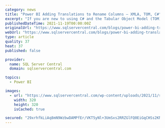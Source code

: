 ```yaml
---
category: news
title: "Power BI Adding Translations to Rename Columns – XMLA, TOM, C#"
excerpt: "If you are new to using C# and the Tabular Object Model (TOM), please check out the previous blog post (https://dataonwheels.wordpress.com/2021/10/15/power-bi-meets ..."
publishedDateTime: 2021-11-19T00:00:00Z
originalUrl: "https://www.sqlservercentral.com/blogs/power-bi-adding-translations-to-rename-columns-xmla-tom-c"
webUrl: "https://www.sqlservercentral.com/blogs/power-bi-adding-translations-to-rename-columns-xmla-tom-c"
type: article
quality: 37
heat: 37
published: false

provider:
  name: SQL Server Central
  domain: sqlservercentral.com

topics:
  - Power BI

images:
  - url: "https://www.sqlservercentral.com/wp-content/uploads/2021/11/sidebar-2021-monitoring-report.png"
    width: 320
    height: 320
    isCached: true

secured: "29xrhfkLiAq8mN9WzbwDAMPfEr/VKT5yNl+3UmSxs2RRZGlFQ0EiGqCHSs2KNLLT+m2ZkyIrTC+kAh0yEOqHnzFQgawzRYKJUtOKFLAHLBe2CYA0Jdo3Le4VVCTGk22dNs17nDu93pSiIL4yHjcBG3ev+V9Wsw3uQNtGcref9r6Tem299mqp4uLOSYh0KY5GwbCxQZgpqPhbSubNsTlrb/CmakaqZprwjkR4EyFGOHGYUWZV0YCDnBWNaL3i0orK+mteHUO7/KaZFQAf0PC4Uv9+w4CcB72FPeNY2IbRXnf9m6BZFbUALvrGXj3fv5jv1u07/leAzKvtaiWUwhNzaQvxiusN5wO2aFc59J0vMzg=;u79ODfvSMPpFfuE6JDQ4/Q=="
---
```


